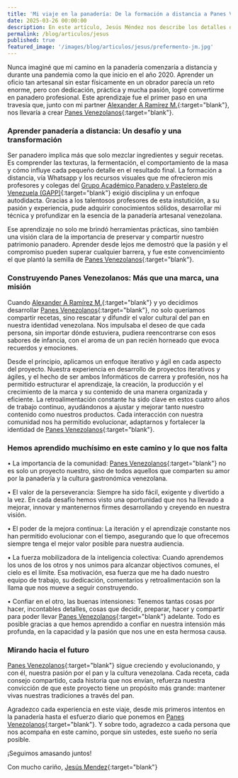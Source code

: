 ```yaml
---
title: 'Mi viaje en la panadería: De la formación a distancia a Panes Venezolanos'
date: 2025-03-26 00:00:00
description: En este artículo, Jesús Méndez nos describe los detalles de su recorrido en la Panadería desde su formación académica y los origenes de Panes Venezolanos.
permalink: /blog/articulos/jesus
published: true
featured_image: '/images/blog/articulos/jesus/prefermento-jm.jpg'
---
```


Nunca imaginé que mi camino en la panadería comenzaría a distancia y durante una pandemia como la que inicio en el año 2020. Aprender un oficio tan artesanal sin estar físicamente en un obrador parecía un reto enorme, pero con dedicación, práctica y mucha pasión, logré convertirme en panadero profesional. Este aprendizaje fue el primer paso en una travesía que, junto con mi partner [Alexander A Ramírez M.](https://instagram.com/hazpanencasa){:target="blank"}, nos llevaría a crear [Panes Venezolanos](https://www.instagram.com/panesve/){:target="blank"}.

### Aprender panadería a distancia: Un desafío y una transformación

Ser panadero implica más que solo mezclar ingredientes y seguir recetas. Es comprender las texturas, la fermentación, el comportamiento de la masa y cómo influye cada pequeño detalle en el resultado final. La formación a distancia, vía Whatsapp y los recursos visuales que me ofrecieron mis profesores y colegas del [Grupo Académico Panadero y Pastelero de Venezuela (GAPP)](https://www.gappvzla.dsinternacional.com/){:target="blank"} exigió disciplina y un enfoque autodidacta. Gracias a los talentosos profesores de esta instutición, a su pasión y experiencia, pude adquirir conocimientos sólidos, desarrollar mi técnica y profundizar en la esencia de la panadería artesanal venezolana.

Ese aprendizaje no solo me brindó herramientas prácticas, sino también una visión clara de la importancia de preservar y compartir nuestro patrimonio panadero. Aprender desde lejos me demostró que la pasión y el compromiso pueden superar cualquier barrera, y fue este convencimiento el que plantó la semilla de [Panes Venezolanos](https://www.instagram.com/panesve/){:target="blank"}.

###  Construyendo Panes Venezolanos: Más que una marca, una misión

Cuando [Alexander A Ramírez M.](https://instagram.com/hazpanencasa){:target="blank"} y yo decidimos desarrollar [Panes Venezolanos](https://www.instagram.com/panesve/){:target="blank"}, no solo queríamos compartir recetas, sino rescatar y difundir el valor cultural del pan en nuestra identidad venezolana. Nos impulsaba el deseo de que cada persona, sin importar dónde estuviera, pudiera reencontrarse con esos sabores de infancia, con el aroma de un pan recién horneado que evoca recuerdos y emociones.

Desde el principio, aplicamos un enfoque iterativo y ágil en cada aspecto del proyecto. Nuestra experiencia en desarrollo de proyectos iterativos y ágiles, y el hecho de ser ambos Informáticos de carrera y profesión, nos ha permitido estructurar el aprendizaje, la creación, la producción y el crecimiento de la marca y su contenido de una manera organizada y eficiente. La retroalimentación constante ha sido clave en estos cuatro años de trabajo continuo, ayudándonos a ajustar y mejorar tanto nuestro contenido como nuestros productos. Cada interacción con nuestra comunidad nos ha permitido evolucionar, adaptarnos y fortalecer la identidad de [Panes Venezolanos](https://www.instagram.com/panesve/){:target="blank"}.

### Hemos aprendido muchísimo en este camino y lo que nos falta

• La importancia de la comunidad: [Panes Venezolanos](https://www.instagram.com/panesve/){:target="blank"} no es solo un proyecto nuestro, sino de todos aquellos que comparten su amor por la panadería y la cultura gastronómica venezolana.

• El valor de la perseverancia: Siempre ha sido fácil, exigente y divertido a la vez. En cada desafío hemos visto una oportunidad que nos ha llevado a mejorar, innovar y mantenernos firmes desarrollando y creyendo en nuestra visión.

• El poder de la mejora continua: La iteración y el aprendizaje constante nos han permitido evolucionar con el tiempo, asegurando que lo que ofrecemos siempre tenga el mejor valor posible para nuestra audiencia.

• La fuerza mobilizadora de la inteligencia colectiva: Cuando aprendemos los unos de los otros y nos unimos para alcanzar objectivos comunes, el cielo es el límite. Esa motivación, esa fuerza que me ha dado nuestro equipo de trabajo, su dedicación, comentarios y retroalimentación son la llama que nos mueve a seguir construyendo.

• Confiar en el otro, las buenas intensiones: Tenemos tantas cosas por hacer, incontables detalles, cosas que decidir, preparar, hacer y compartir para poder llevar [Panes Venezolanos](https://www.instagram.com/panesve/){:target="blank"} adelante. Todo es posible gracias a que hemos aprendido a confiar en nuestra intensión más profunda, en la capacidad y la pasión que nos une en esta hermosa causa.

### Mirando hacia el futuro

[Panes Venezolanos](https://www.instagram.com/panesve/){:target="blank"} sigue creciendo y evolucionando, y con él, nuestra pasión por el pan y la cultura venezolana. Cada receta, cada consejo compartido, cada historia que nos envían, refuerza nuestra convicción de que este proyecto tiene un propósito más grande: mantener vivas nuestras tradiciones a través del pan.

Agradezco cada experiencia en este viaje, desde mis primeros intentos en la panadería hasta el esfuerzo diario que ponemos en [Panes Venezolanos](https://www.instagram.com/panesve/){:target="blank"}. Y sobre todo, agradezco a cada persona que nos acompaña en este camino, porque sin ustedes, este sueño no sería posible.

¡Seguimos amasando juntos!

Con mucho cariño, 
[Jesús Mendez](https://instagram.com/1painalafois){:target="blank"}